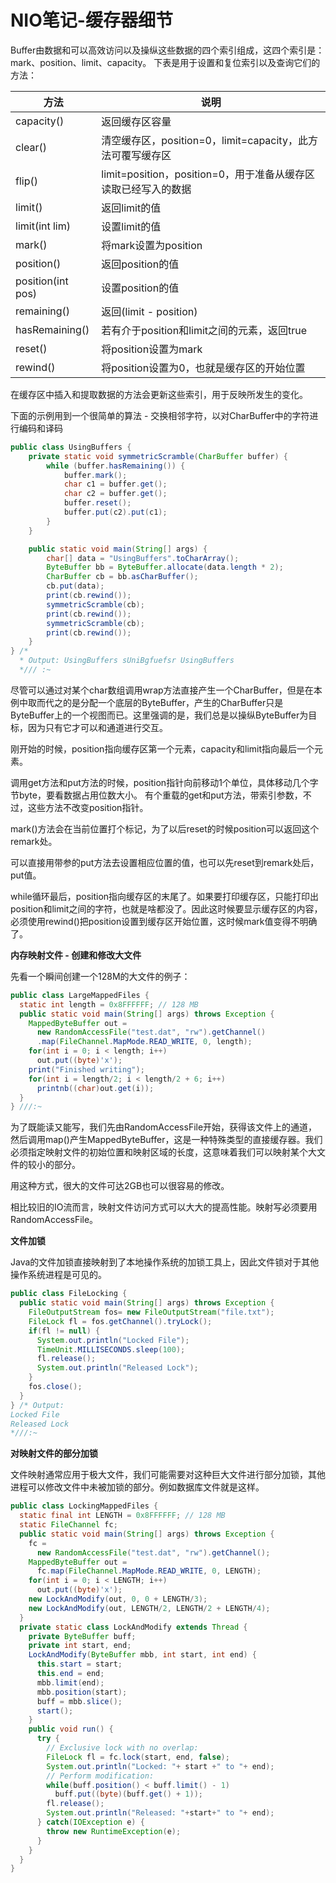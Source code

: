 # NIO笔记-缓存器细节

Buffer由数据和可以高效访问以及操纵这些数据的四个索引组成，这四个索引是：mark、position、limit、capacity。
下表是用于设置和复位索引以及查询它们的方法：

方法                |说明
--------------------|----------------------------------------
capacity()	        |返回缓存区容量
clear()	            |清空缓存区，position=0，limit=capacity，此方法可覆写缓存区
flip()	            |limit=position，position=0，用于准备从缓存区读取已经写入的数据
limit()	            |返回limit的值
limit(int lim)	    |设置limit的值
mark()	            |将mark设置为position
position()	        |返回position的值
position(int pos)	|设置position的值
remaining()	        |返回(limit - position)
hasRemaining()	    |若有介于position和limit之间的元素，返回true
reset()	            |将position设置为mark
rewind()	        |将position设置为0，也就是缓存区的开始位置

在缓存区中插入和提取数据的方法会更新这些索引，用于反映所发生的变化。

下面的示例用到一个很简单的算法 - 交换相邻字符，以对CharBuffer中的字符进行编码和译码
```java
public class UsingBuffers {
	private static void symmetricScramble(CharBuffer buffer) {
		while (buffer.hasRemaining()) {
			buffer.mark();
			char c1 = buffer.get();
			char c2 = buffer.get();
			buffer.reset();
			buffer.put(c2).put(c1);
		}
	}

	public static void main(String[] args) {
		char[] data = "UsingBuffers".toCharArray();
		ByteBuffer bb = ByteBuffer.allocate(data.length * 2);
		CharBuffer cb = bb.asCharBuffer();
		cb.put(data);
		print(cb.rewind());
		symmetricScramble(cb);
		print(cb.rewind());
		symmetricScramble(cb);
		print(cb.rewind());
	}
} /*
  * Output: UsingBuffers sUniBgfuefsr UsingBuffers
  */// :~
```

尽管可以通过对某个char数组调用wrap方法直接产生一个CharBuffer，但是在本例中取而代之的是分配一个底层的ByteBuffer，产生的CharBuffer只是ByteBuffer上的一个视图而已。这里强调的是，我们总是以操纵ByteBuffer为目标，因为只有它才可以和通道进行交互。

刚开始的时候，position指向缓存区第一个元素，capacity和limit指向最后一个元素。

调用get方法和put方法的时候，position指针向前移动1个单位，具体移动几个字节byte，要看数据占用位数大小。
有个重载的get和put方法，带索引参数，不过，这些方法不改变position指针。

mark()方法会在当前位置打个标记，为了以后reset的时候position可以返回这个remark处。

可以直接用带参的put方法去设置相应位置的值，也可以先reset到remark处后，put值。

while循环最后，position指向缓存区的末尾了。如果要打印缓存区，只能打印出position和limit之间的字符，也就是啥都没了。因此这时候要显示缓存区的内容，必须使用rewind()把position设置到缓存区开始位置，这时候mark值变得不明确了。

**内存映射文件 - 创建和修改大文件**

先看一个瞬间创建一个128M的大文件的例子：
```java
public class LargeMappedFiles {
  static int length = 0x8FFFFFF; // 128 MB
  public static void main(String[] args) throws Exception {
    MappedByteBuffer out =
      new RandomAccessFile("test.dat", "rw").getChannel()
      .map(FileChannel.MapMode.READ_WRITE, 0, length);
    for(int i = 0; i < length; i++)
      out.put((byte)'x');
    print("Finished writing");
    for(int i = length/2; i < length/2 + 6; i++)
      printnb((char)out.get(i));
  }
} ///:~
```
为了既能读又能写，我们先由RandomAccessFile开始，获得该文件上的通道，然后调用map()产生MappedByteBuffer，这是一种特殊类型的直接缓存器。我们必须指定映射文件的初始位置和映射区域的长度，这意味着我们可以映射某个大文件的较小的部分。

用这种方式，很大的文件可达2GB也可以很容易的修改。

相比较旧的IO流而言，映射文件访问方式可以大大的提高性能。映射写必须要用RandomAccessFile。

**文件加锁**

Java的文件加锁直接映射到了本地操作系统的加锁工具上，因此文件锁对于其他操作系统进程是可见的。
```java
public class FileLocking {
  public static void main(String[] args) throws Exception {
    FileOutputStream fos= new FileOutputStream("file.txt");
    FileLock fl = fos.getChannel().tryLock();
    if(fl != null) {
      System.out.println("Locked File");
      TimeUnit.MILLISECONDS.sleep(100);
      fl.release();
      System.out.println("Released Lock");
    }
    fos.close();
  }
} /* Output:
Locked File
Released Lock
*///:~
```

**对映射文件的部分加锁**

文件映射通常应用于极大文件，我们可能需要对这种巨大文件进行部分加锁，其他进程可以修改文件中未被加锁的部分。例如数据库文件就是这样。
```java
public class LockingMappedFiles {
  static final int LENGTH = 0x8FFFFFF; // 128 MB
  static FileChannel fc;
  public static void main(String[] args) throws Exception {
    fc =
      new RandomAccessFile("test.dat", "rw").getChannel();
    MappedByteBuffer out =
      fc.map(FileChannel.MapMode.READ_WRITE, 0, LENGTH);
    for(int i = 0; i < LENGTH; i++)
      out.put((byte)'x');
    new LockAndModify(out, 0, 0 + LENGTH/3);
    new LockAndModify(out, LENGTH/2, LENGTH/2 + LENGTH/4);
  }
  private static class LockAndModify extends Thread {
    private ByteBuffer buff;
    private int start, end;
    LockAndModify(ByteBuffer mbb, int start, int end) {
      this.start = start;
      this.end = end;
      mbb.limit(end);
      mbb.position(start);
      buff = mbb.slice();
      start();
    }
    public void run() {
      try {
        // Exclusive lock with no overlap:
        FileLock fl = fc.lock(start, end, false);
        System.out.println("Locked: "+ start +" to "+ end);
        // Perform modification:
        while(buff.position() < buff.limit() - 1)
          buff.put((byte)(buff.get() + 1));
        fl.release();
        System.out.println("Released: "+start+" to "+ end);
      } catch(IOException e) {
        throw new RuntimeException(e);
      }
    }
  }
}
```

